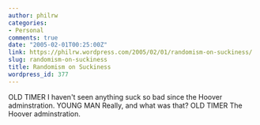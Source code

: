```yaml
---
author: philrw
categories:
- Personal
comments: true
date: "2005-02-01T00:25:00Z"
link: https://philrw.wordpress.com/2005/02/01/randomism-on-suckiness/
slug: randomism-on-suckiness
title: Randomism on Suckiness
wordpress_id: 377
---
```


OLD TIMER
    I haven't seen anything suck so bad
    since the Hoover adminstration.
    YOUNG MAN
    Really, and what was that?
    OLD TIMER
    The Hoover adminstration.



